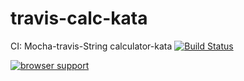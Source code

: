 travis-calc-kata
================

CI: Mocha-travis-String calculator-kata
[![Build Status](https://travis-ci.org/skush/travis-calc-kata.png?branch=master)](https://travis-ci.org/skush/travis-calc-kata)

[![browser support](https://ci.testling.com/skush/travis-calc-kata.png)](https://ci.testling.com/skush/travis-calc-kata)